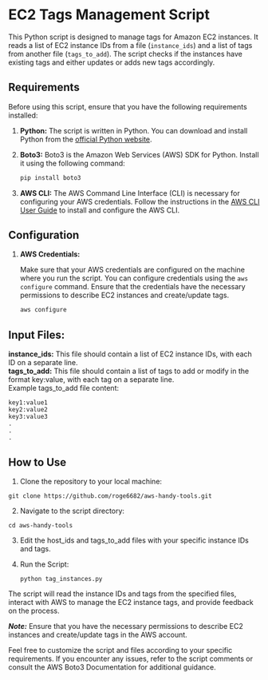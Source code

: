 # EC2 Tags Management Script

This Python script is designed to manage tags for Amazon EC2 instances. It reads a list of EC2 instance IDs from a file (`instance_ids`) and a list of tags from another file (`tags_to_add`). The script checks if the instances have existing tags and either updates or adds new tags accordingly.

## Requirements

Before using this script, ensure that you have the following requirements installed:

1. **Python:** The script is written in Python. You can download and install Python from the [official Python website](https://www.python.org/downloads/).

2. **Boto3:** Boto3 is the Amazon Web Services (AWS) SDK for Python. Install it using the following command:

    ```bash
    pip install boto3
    ```

3. **AWS CLI:** The AWS Command Line Interface (CLI) is necessary for configuring your AWS credentials. Follow the instructions in the [AWS CLI User Guide](https://docs.aws.amazon.com/cli/latest/userguide/cli-configure-files.html) to install and configure the AWS CLI.

## Configuration

1. **AWS Credentials:**
   
   Make sure that your AWS credentials are configured on the machine where you run the script. You can configure credentials using the `aws configure` command. Ensure that the credentials have the necessary permissions to describe EC2 instances and create/update tags.

   ```bash
   aws configure
   ```
  ## Input Files:
  **instance_ids:** This file should contain a list of EC2 instance IDs, with each ID on a separate line.<br>
  **tags_to_add:** This file should contain a list of tags to add or modify in the format key:value, with each tag on a separate line. <br>
  Example tags_to_add file content:
  ```
  key1:value1
  key2:value2
  key3:value3
  .
  .
  .
  ```
## How to Use
1. Clone the repository to your local machine:
```
git clone https://github.com/roge6682/aws-handy-tools.git
```
2. Navigate to the script directory:
```
cd aws-handy-tools
```
3. Edit the host_ids and tags_to_add files with your specific instance IDs and tags.<br>

4. Run the Script:
   ```
   python tag_instances.py
   ```
The script will read the instance IDs and tags from the specified files, interact with AWS to manage the EC2 instance tags, and provide feedback on the process.

***Note:*** Ensure that you have the necessary permissions to describe EC2 instances and create/update tags in the AWS account.<br>

Feel free to customize the script and files according to your specific requirements. If you encounter any issues, refer to the script comments or consult the AWS Boto3 Documentation for additional guidance.
   
